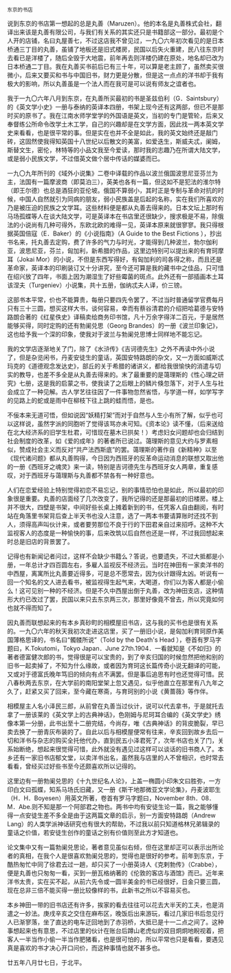     东京的书店 

   说到东京的书店第一想起的总是丸善（Maruzen）。他的本名是丸善株式会社，翻译出来该是丸善有限公司，与我们有关系的其实还只是书籍部这一部分。最初是个人开的店铺，名曰丸屋善七，不过这店我不曾见过，一九〇六年初次看见的是日本桥通三丁目的丸善，虽铺了地板还是旧式楼房，民国以后失火重建，民八往东京时去看已是洋楼了，随后全毁于大地震，前年再去则洋楼仍建在原处，地名却已改为日本桥通二丁目。我在丸善买书前后已有三十年，可以算是老主顾了，虽然卖买很微小，后来又要买和书与中国旧书，财力更是分散，但是这一点点的洋书却于我有极大的影响，所以丸善虽是一个法人而在我可是可以说有师友之谊者也。

   我于一九〇六年八月到东京，在丸善所买最初的书是圣兹伯利（G．Saintsbury）的《英文学小史》一册与泰纳的英译本四册，书架上现今还有这两部，但已不是那时买的原书了。我在江南水师学堂学的外国语是英文，当初的专门是管轮，后来又奉督练公所命令改学土木工学，自己的兴趣却是在文学方面，因此找一两本英文学史来看看，也是很平常的事。但是实在也并不全是如此，我的英文始终还是敲门砖，这固然使我得知英国十八世纪以后散文的美富，如爱迭生，斯威夫忒，阑姆，斯替文生，密伦，林特等的小品文我至今爱读，那时我的志趣乃在所谓大陆文学，或是弱小民族文学，不过借英文做个居中传话的媒婆而已。

   一九〇九年所刊的《域外小说集》二卷中译载的作品以波兰俄国波思尼亚芬兰为主，法国有一篇摩波商（即莫泊三），英美也各有一篇，但这如不是犯法的淮尔特（即王尔德）也总是酒狂的亚伦坡。俄国不算弱小，其时正是专制与革命对抗的时候，中国人自然就引为同病的朋友，弱小民族盖是后起的名称，实在我们所喜欢的乃是被压迫的民族之文学耳。这些材料便是都从丸善去得来的。日本文坛上那时有马场孤蝶等人在谈大陆文学，可是英译本在书店里还很缺少，搜求极是不易，除俄法的小说尚有几种可得外，东欧北欧的难得一见，英译本原来就很寥寥。我只得根据英国倍寇（E．Baker）的《小说指南》（A Guide to the Best Fictions ），抄出书名来，托丸善去定购，费了许多的气力与时光，才能得到几种波兰，勃尔伽利亚，波思尼亚，芬兰，匈加利，新希腊的作品，这里边特别可以提出来的有育珂摩耳（Jokai Mor）的小说，不但是东西写得好，有匈加利的司各得之称，而且还是革命家，英译本的印刷装订又十分讲究，至今还可算是我的藏书中之佳品，只可惜在绍兴放了四年，书面上因为潮湿生了好些霉菌的斑点。此外还有一部插画本土耳该涅夫（Turgeniev）小说集，共十五册，伽纳忒夫人译，价三镑。

   这部书本平常，价也不能算贵，每册只要四先令罢了，不过当时普通留学官费每月只有三十三圆，想买这样大书，谈何容易，幸而有蔡谷清君的介绍把哈葛德与安特路朗合著的《红星佚史》译稿卖给商务印书馆，凡十万余字得洋二百元，于是居然能够买得，同时定购的还有勃阑兑思（Georg Brandes）的一册《波兰印象记》，这也给予我一个深的印象，使我对于波兰与勃阑兑思博士同样地不能忘记。

   我的文学店逐渐地关了门，除了《水浒传》《吉诃德先生》之外不再读中外小说了，但是杂览闲书，丹麦安徒生的童话，英国安特路朗的杂文，又一方面如威斯忒玛克的《道德观念发达史》，部丘的关于希腊的诸讲义，都给我很愉快的消遣与切实的教导，也差不多全是从丸善去得来的。末了最重要的是蔼理斯的《性心理之研究》七册，这是我的启蒙之书，使我读了之后眼上的鳞片倏忽落下，对于人生与社会成立了一种见解。古人学艺往往因了一件事物忽然省悟，与学道一样，如学写字的见路上的蛇或是雨中在柳枝下往上跳的蛙而悟，是也。

   不佞本来无道可悟，但如说因“妖精打架”而对于自然与人生小有所了解，似乎也可以这样说，虽然字派的同胞听了觉得该骂亦未可知。《资本论》读不懂，（后来送给在北大经济系的旧学生杜君，可惜现在墓木已拱矣！）考虑妇女问题却也会归结到社会制度的改革，如《爱的成年》的著者所已说过。蔼理斯的意见大约与罗素相似，赞成社会主义而反对“共产法西斯底”的罢。蔼理斯的著作自《新精神》以至《现代诸问题》都从丸善购得，今日因为西班牙的反革命运动消息的联想又取出他的一册《西班牙之魂灵》来一读，特别是吉诃德先生与西班牙女人两章，重复感叹，对于西班牙与蔼理斯与丸善都不禁各有一种好意也。

   人们在恋爱经验上特别觉得初恋不易忘记，别的事情恐怕也是如此，所以最初的印象很是重要。丸善的店面经了几次改变了，我所记得的还是那最初的旧楼房。楼上并不很大，四壁是书架，中间好些长桌上摊着新到的书，任凭客人自由翻阅，有时站在角落里书架背后查上半天书也没人注意，选了一两本书要请算账时还找不到人，须得高声叫伙计来，或者要劳那位不良于行的下田君亲自过来招呼。这种不大监视客人的态度是一种愉快的事，后来改筑以后自然也还是一样，不过我回想起来时总是旧店的背景罢了。

   记得也有新闻记者问过，这样不会缺少书籍么？答说，也要遗失，不过大抵都是小册，一年总计才四百圆左右，多雇人监视反不经济云。当时在神田有一家卖洋书的中西屋，离寓所比丸善要近得多，可是总不愿常去，因为伙计跟得太凶。听说有一回一个知名的文人进去看书，被监视得生起气来，大喝道，你们以为客人都是小偷么！这可见别一种的不经济。但是不久中西屋出倒于丸善，改为神田支店，这种情形大约已改过了罢，民国以来只去东京两三次，那里好像竟不曾去，所以究竟如何也就不得而知了。

   因丸善而联想起来的有本乡真砂町的相模屋旧书店，这与我的买书也是很有关系的。一九〇六年的秋天我初次走进这店里，买了一册旧小说，是匈加利育珂原作美国薄格思译的，书名曰“髑髅所说”（Told by the Death's Head ），卷首有罗马字题曰，K.Tokutomi，Tokyo Japan．June 27th.1904．一看就知是《不如归》的著者德富健次郎的书，觉得很是可以宝贵的，到了辛亥归国的时候忽然把他和别的旧书一起卖掉了，不知为什么缘故，或者因为育珂这长篇传奇小说无翻译的可能，又或对于德富氏晚年笃旧的倾向有点不满罢。但是事后追思有时也还觉得可惜。民八春秋两去东京，在大学前的南阳堂架上忽又遇见，似乎他直立在那里有八九年之久了，赶紧又买了回来，至今藏在寒斋，与育珂别的小说《黄蔷薇》等作伴。

   相模屋主人名小泽民三郎，从前曾在丸善当过伙计，说可以代去拿书，于是就托去拿了一册该莱的《英文学上的古典神话》，色刚姆与尼珂耳合编的《英文学史》绣像本第一分册，此书出至十二册完结，今尚存，唯《古典神话》的背皮脆裂，早已卖去换了一册青灰布装的了。自此以后与相模屋便常有往来，辛亥回到故乡去后一切和洋书与杂志的购买全托他代办，直到民五小泽君死了，次年书店也关了门，关系始断绝，想起来很觉得可惜，此外就没有遇见过这样可以谈话的旧书商人了。本乡还有一家旧书店郁文堂，以卖洋书出名，虽然我与店里的人不曾相识，也时常去看看，曾经买过好些书至今还颇喜欢所以记得的。

   这里边有一册勃阑兑思的《十九世纪名人论》，上盖一椭圆小印朱文曰胜弥，一方印白文曰孤蝶，知系马场氏旧藏，又一册《斯干地那微亚文学论集》，丹麦波耶生（H．H．Boyesen）用英文所著，卷首有罗马字题曰，November 8th．08．M．Abe.则不知是那一个阿部君之物也。两书中均有安徒生论一篇，我之能够懂得一点安徒生差不多全是由于这两篇文章的启示，别一方面安特路朗（Andrew Lang）的人类学派神话研究也有很大的帮助，不过我以前只知道格林兄弟辑录的童话之价值，若安徒生创作的童话之别有价值则至此方才知道也。

   论文集中又有一篇勃阑兑思论，著者意见虽似右倾，但在这里却正可以表示出所论者的真相，在我个人是很喜欢勃阑兑思的，觉得也是很好的参考。前年到东京，于酷热匆忙中同了徐君去过一趟，却只买了一小册英诗人《克剌勃传》（Crabbe），便是丸善也只匆匆一看，买到一册瓦格纳著的《伦敦的客店与酒馆》而已。近年来洋书太贵，实在买不起，从前六先令或一圆半美金的书已经很好，日金只要三圆，现在总非三倍不能买得一册比较像样的书，此新书之所以不容易买也。

   本乡神田一带的旧书店还有许多，挨家的看去往往可以花去大半天的工夫，也是消遣之一妙法。庚戌辛亥之交住在麻布区，晚饭后出来游玩，看过几家旧书后忽见行人已渐寥落，坐了直达的电车迂回地到了赤羽桥，大抵已是十一二点之间了。这种事想起来也有意思，不过店里的伙计在账台后蹲山老虎似的双目炯炯地睨视着，把客人一半当作小偷一半当作肥猪看，也是很可怕的，所以平常也只是看看，要遇见真是喜欢的书才决心开口问价，而这种事情也就不甚多也。

   廿五年八月廿七日，于北平。

